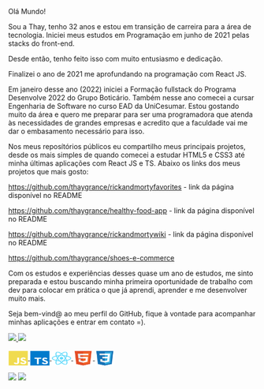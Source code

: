 Olá Mundo! 

Sou a Thay, tenho 32 anos e estou em transição de carreira para a área de tecnologia. 
Iniciei meus estudos em Programação em junho de 2021 pelas stacks do front-end.

Desde então, tenho feito isso com muito entusiasmo e dedicação.

Finalizei o ano de 2021 me aprofundando na programação com React JS.

Em janeiro desse ano (2022) iniciei a Formação fullstack do Programa Desenvolve 2022 do Grupo Boticário. Também nesse ano comecei a cursar Engenharia de Software no curso EAD da UniCesumar. Estou gostando muito da área e quero me preparar para ser uma programadora que atenda às necessidades de grandes empresas e acredito que a faculdade vai me dar o embasamento necessário para isso. 

Nos meus reposítórios públicos eu compartilho meus principais projetos, desde os mais simples de quando comecei a estudar HTML5 e CSS3 até minha últimas aplicações com React JS e TS. Abaixo os links dos meus projetos que mais gosto:

https://github.com/thaygrance/rickandmortyfavorites - link da página disponível no README

https://github.com/thaygrance/healthy-food-app - link da página disponível no README

https://github.com/thaygrance/rickandmortywiki - link da página disponível no README

https://github.com/thaygrance/shoes-e-commerce


Com os estudos e experiências desses quase um ano de estudos, me sinto preparada e estou buscando minha primeira oportunidade de trabalho com dev para colocar em prática o que já aprendi, aprender e me desenvolver muito mais.


Seja bem-vind@ ao meu perfil do GitHub, fique à vontade para acompanhar minhas aplicações e entrar em contato =).

<p>

</p>


<div>
  <a href="https://github.com/thaygrance">
  <img height="180em" src="https://github-readme-stats.vercel.app/api?username=thaygrance&show_icons=true&theme=dark&include_all_commits=true&count_private=true"/>
  <img height="180em" src="https://github-readme-stats.vercel.app/api/top-langs/?username=thaygrance&layout=compact&langs_count=7&theme=dark"/>
</div>
  
<div style="display: inline_block"><br>
  <img align="center" alt="Thay-JS" height="30" width="40" src="https://raw.githubusercontent.com/devicons/devicon/master/icons/javascript/javascript-plain.svg">
  <img align="center" alt="Thay-TS" height="30" width="40" src="https://raw.githubusercontent.com/devicons/devicon/master/icons/typescript/typescript-plain.svg">
  <img align="center" alt="Thay-React" height="30" width="40" src="https://raw.githubusercontent.com/devicons/devicon/master/icons/react/react-original.svg">
  <img align="center" alt="Thay-HTML" height="30" width="40" src="https://raw.githubusercontent.com/devicons/devicon/master/icons/html5/html5-original.svg">
  <img align="center" alt="Thay-CSS" height="30" width="40" src="https://raw.githubusercontent.com/devicons/devicon/master/icons/css3/css3-original.svg">
</div>
<p>   <p>
<div> 
  <a href = "mailto:thayanagrance@gmail.com"><img src="https://img.shields.io/badge/-Gmail-%23333?style=for-the-badge&logo=gmail&logoColor=white" target="_blank"></a>
  <a href="https://www.linkedin.com/in/https://www.linkedin.com/in/thayanagrance/" target="_blank"><img src="https://img.shields.io/badge/-LinkedIn-%230077B5?style=for-the-badge&logo=linkedin&logoColor=white" target="_blank"></a> 
  
